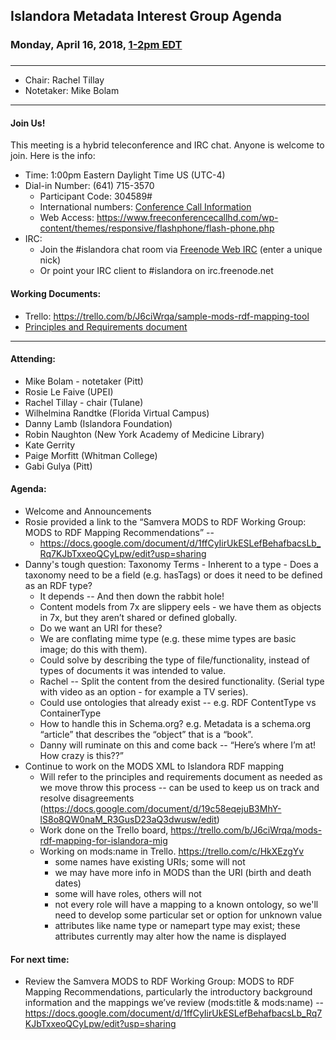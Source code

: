 ## Islandora Metadata Interest Group Agenda
### Monday, April 16, 2018, [1-2pm EDT](http://www.thetimezoneconverter.com/?t=1%20pm&tz=Toronto&)
### 
---
* Chair: Rachel Tillay
* Notetaker: Mike Bolam
---

#### Join Us!
This meeting is a hybrid teleconference and IRC chat. Anyone is welcome to join. Here is the info:
* Time: 1:00pm Eastern Daylight Time US (UTC-4)
* Dial-in Number: (641) 715-3570
  * Participant Code: 304589#
  * International numbers: [Conference Call Information](https://github.com/Islandora-CLAW/CLAW/wiki/Conference-Call-Information)
  * Web Access: https://www.freeconferencecallhd.com/wp-content/themes/responsive/flashphone/flash-phone.php
* IRC:
  * Join the #islandora chat room via [Freenode Web IRC](http://webchat.freenode.net/) (enter a unique nick)
  * Or point your IRC client to #islandora on irc.freenode.net
  
#### Working Documents:
* Trello: https://trello.com/b/J6ciWrqa/sample-mods-rdf-mapping-tool
* [Principles and Requirements document](https://docs.google.com/document/d/19c58eqejuB3MhY-lS8o8QW0naM_R3GusD23aQ3dwusw/edit?usp=sharing)
---

#### Attending:
* Mike Bolam - notetaker (Pitt)
* Rosie Le Faive (UPEI)
* Rachel Tillay - chair (Tulane)
* Wilhelmina Randtke  (Florida Virtual Campus)
* Danny Lamb (Islandora Foundation)
* Robin Naughton (New York Academy of Medicine Library)
* Kate Gerrity
* Paige Morfitt (Whitman College)
* Gabi Gulya (Pitt)

#### Agenda:
* Welcome and Announcements
* Rosie provided a link to the “Samvera MODS to RDF Working Group: MODS to RDF Mapping Recommendations” -- 
    * https://docs.google.com/document/d/1ffCyIirUkESLefBehafbacsLb_Rq7KJbTxxeoQCyLpw/edit?usp=sharing
* Danny's tough question: Taxonomy Terms - Inherent to a type - Does a taxonomy need to be a field (e.g. hasTags) or does it need to be defined as an RDF type?
    * It depends -- And then down the rabbit hole!
    * Content models from 7x are slippery eels - we have them as objects in 7x, but they aren’t shared or defined globally. 
    * Do we want an URI for these? 
    * We are conflating mime type (e.g. these mime types are basic image; do this with them).
    * Could solve by describing the type of file/functionality, instead of types of documents it was intended to value.
    * Rachel -- Split the content from the desired functionality. (Serial type with video as an option - for example a TV series).
    * Could use ontologies that already exist -- e.g. RDF ContentType vs ContainerType
    * How to handle this in Schema.org? e.g. Metadata is a schema.org “article” that describes the “object” that is a “book”.
    * Danny will ruminate on this and come back -- “Here’s where I’m at! How crazy is this??”
* Continue to work on the MODS XML to Islandora RDF mapping
    * Will refer to the principles and requirements document as needed as we move throw this process -- can be used to keep us on track and resolve disagreements (https://docs.google.com/document/d/19c58eqejuB3MhY-lS8o8QW0naM_R3GusD23aQ3dwusw/edit) 
    * Work done on the Trello board, https://trello.com/b/J6ciWrqa/mods-rdf-mapping-for-islandora-mig 
    * Working on mods:name in Trello. https://trello.com/c/HkXEzgYv 
        * some names have existing URIs; some will not
        * we may have more info in MODS than the URI (birth and death dates)
        * some will have roles, others will not
        * not every role will have a mapping to a known ontology, so we'll need to develop some particular set or option for unknown value
        * attributes like name type or namepart type may exist; these attributes currently may alter how the name is displayed

#### For next time:
* Review the Samvera MODS to RDF Working Group: MODS to RDF Mapping Recommendations, particularly the introductory background information and the mappings we’ve review (mods:title & mods:name)  -- https://docs.google.com/document/d/1ffCyIirUkESLefBehafbacsLb_Rq7KJbTxxeoQCyLpw/edit?usp=sharing 


